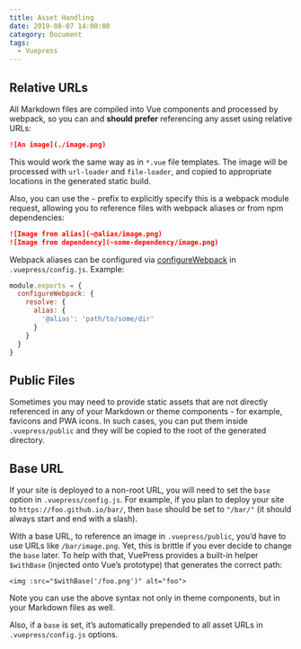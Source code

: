 ```yaml
---
title: Asset Handling
date: 2019-08-07 14:00:00
category: Document
tags:
  - Vuepress
---
```

## Relative URLs

All Markdown files are compiled into Vue components and processed by webpack, so you can and **should prefer** referencing any asset using relative URLs:
<!-- more -->

``` md
![An image](./image.png)
```

This would work the same way as in `*.vue` file templates. The image will be processed with `url-loader` and `file-loader`, and copied to appropriate locations in the generated static build.

Also, you can use the `~` prefix to explicitly specify this is a webpack module request, allowing you to reference files with webpack aliases or from npm dependencies:

``` md
![Image from alias](~@alias/image.png)
![Image from dependency](~some-dependency/image.png)
```

Webpack aliases can be configured via [configureWebpack](../config/README.md#configurewebpack) in `.vuepress/config.js`. Example:

``` js
module.exports = {
  configureWebpack: {
    resolve: {
      alias: {
        '@alias': 'path/to/some/dir'
      }
    }
  }
}
```

## Public Files

Sometimes you may need to provide static assets that are not directly referenced in any of your Markdown or theme components - for example, favicons and PWA icons. In such cases, you can put them inside `.vuepress/public` and they will be copied to the root of the generated directory.

## Base URL

If your site is deployed to a non-root URL, you will need to set the `base` option in `.vuepress/config.js`. For example, if you plan to deploy your site to `https://foo.github.io/bar/`, then `base` should be set to `"/bar/"` (it should always start and end with a slash).

With a base URL, to reference an image in `.vuepress/public`, you’d have to use URLs like `/bar/image.png`. Yet, this is brittle if you ever decide to change the `base` later. To help with that, VuePress provides a built-in helper `$withBase` (injected onto Vue’s prototype) that generates the correct path:

``` vue
<img :src="$withBase('/foo.png')" alt="foo">
```

Note you can use the above syntax not only in theme components, but in your Markdown files as well.

Also, if a `base` is set, it’s automatically prepended to all asset URLs in `.vuepress/config.js` options.
